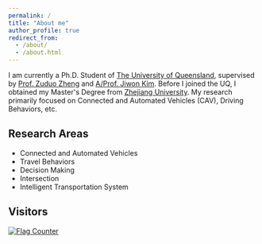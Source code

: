 ```yaml
---
permalink: /
title: "About me"
author_profile: true
redirect_from: 
  - /about/
  - /about.html
---
```



I am currently a Ph.D. Student of [The University of Queensland](https://www.uq.edu.au/), supervised by [Prof. Zuduo Zheng](https://researchers.uq.edu.au/researcher/20105) and [A/Prof. Jiwon Kim](https://www.jiwonkim.co/). Before I joined the UQ, I obtained my Master's Degree from [Zhejiang University](https://www.zju.edu.cn/english/). My research primarily focused on Connected and Automated Vehicles (CAV), Driving Behaviors, etc. 

Research Areas
------
* Connected and Automated Vehicles
* Travel Behaviors
* Decision Making
* Intersection
* Intelligent Transportation System


Visitors
------
<a href="http://s11.flagcounter.com/more/czS"><img src="https://s11.flagcounter.com/count/czS/bg_FFFFFF/txt_000000/border_CCCCCC/columns_3/maxflags_12/viewers_0/labels_1/pageviews_1/flags_0/percent_0/" alt="Flag Counter" border="0"></a>


